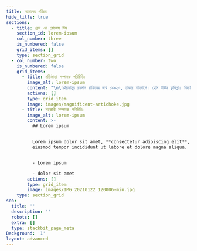 ```yaml
---
title: আমাদের পরিচয়
hide_title: true
sections:
  - title: ব্রেড এন রোজেস টিম
    section_id: lorem-ipsum
    col_number: three
    is_numbered: false
    grid_items: []
    type: section_grid
  - col_number: two
    is_numbered: false
    grid_items:
      - title: প্রতিষ্ঠাতা সম্পাদক পরিচিতিঃ
        image_alt: lorem-ipsum
        content: "\n\nইরফানুর রহমান রাফিনের জন্ম ১৯৯২এ, ঢাকার শাহবাগে। হোম টাউন কুমিল্লা। বিদ্যাশিক্ষা শহিদ বাবুল একাডেমী, সাভার ক্যান্টনমেন্ট পাবলিক স্কুল ও কলেজ, এবং ঢাকা বিশ্ববিদ্যালয়। পেশাগত জীবনের শুরু বাংলাদেশ অধ্যয়ন কেন্দ্র (সিবিএস) গবেষণা সহকারী হিসেবে, পরবর্তীতে মানব উন্নয়ন গবেষণা কেন্দ্রে (এইচডিআরসি) গবেষণা সহযোগী হিসেবে কাজ করেছেন, বর্তমানে তাসফিয়া তানজিম আহমেদ প্রমার সাথে ব্রেড অ্যান্ড রোজেস নামক একটি অনুবাদমূলক লেখালিখির উদ্যোগে প্রতিষ্ঠাতা সম্পাদক হিসেবে আছেন। ধর্ম থেকে ইতিহাস আর রাজনীতি থেকে সংস্কৃতি বহু বিষয়ে অপার আগ্রহ আছে তার, এসব বিষয়ে নিজের ওয়েবসাইটে লেখেন, এছাড়াও পত্রপত্রিকায় ও ওয়েব পোর্টালে তার লেখা ছাপা হয়েছে। প্রকাশিত বইঃ চলে যাওয়া সময় (কবিতা, আনন্দম: ২০১৯) এবং এক অসাধারণ অন্ধ সময়ের স্মৃতি (উপন্যাস, \\[কলকাতা] কাউন্টার এরাঃ২০২০ \\[ঢাকা] আফসার ব্রাদার্স: ২০২১)। ইমেইল যোগাযোগ:\_<irrafin2020@gmail.com>।\n\n###\n"
        actions: []
        type: grid_item
        image: images/magnificent-artichoke.jpg
      - title: সহকারী সম্পাদক পরিচিতিঃ
        image_alt: lorem-ipsum
        content: >-
          ## Lorem ipsum


          Lorem ipsum dolor sit amet, **consectetur adipiscing elit**, sed do
          eiusmod tempor incididunt ut labore et dolore magna aliqua.


          - Lorem ipsum

          - dolor sit amet
        actions: []
        type: grid_item
        image: images/IMG_20210122_120006-min.jpg
    type: section_grid
seo:
  title: ''
  description: ''
  robots: []
  extra: []
  type: stackbit_page_meta
Background: '1'
layout: advanced
---
```

